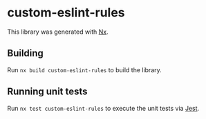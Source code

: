# custom-eslint-rules

This library was generated with [Nx](https://nx.dev).

## Building

Run `nx build custom-eslint-rules` to build the library.

## Running unit tests

Run `nx test custom-eslint-rules` to execute the unit tests via [Jest](https://jestjs.io).
